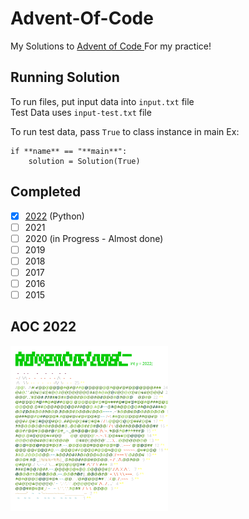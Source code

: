 # Advent-Of-Code

My Solutions to [Advent of Code ](https://adventofcode.com/)
For my practice!

## Running Solution

To run files, put input data into `input.txt` file  
Test Data uses `input-test.txt` file

To run test data, pass `True` to class instance in main
Ex:

```
if **name** == "**main**":
    solution = Solution(True)
```

## Completed

- [x] [2022](2022) (Python)
- [ ] 2021
- [ ] 2020 (in Progress - Almost done)
- [ ] 2019
- [ ] 2018
- [ ] 2017
- [ ] 2016
- [ ] 2015

## AOC 2022

<a href="https://adventofcode.com"><img src="2022/calendar.svg" width="50%" /></a>
